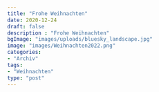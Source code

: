 ```yaml
---
title: "Frohe Weihnachten"
date: 2020-12-24
draft: false
description : "Frohe Weihnachten"
bgImage: "images/uploads/bluesky_landscape.jpg"
image: "images/Weihnachten2022.png"
categories:
- "Archiv"
tags:
- "Weihnachten"
type: "post"
---
```


<!--more-->

